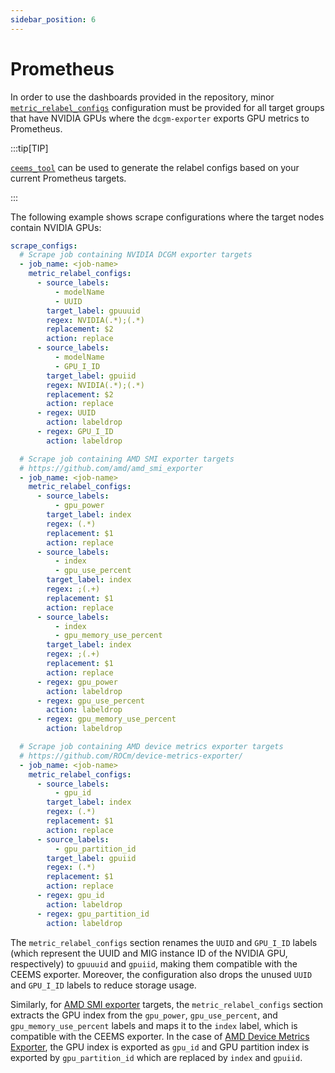 ```yaml
---
sidebar_position: 6
---
```


# Prometheus

In order to use the dashboards provided in the repository, minor
[`metric_relabel_configs`](https://prometheus.io/docs/prometheus/latest/configuration/configuration/#metric_relabel_configs)
configuration must be provided for all target groups that have NVIDIA GPUs where
the `dcgm-exporter` exports GPU metrics to Prometheus.

:::tip[TIP]

[`ceems_tool`](../usage/ceems-tool.md) can be used to generate the relabel configs based on your
current Prometheus targets.

:::

The following example shows scrape configurations where the target nodes contain NVIDIA GPUs:

```yaml
scrape_configs:
  # Scrape job containing NVIDIA DCGM exporter targets
  - job_name: <job-name>
    metric_relabel_configs:
      - source_labels:
          - modelName
          - UUID
        target_label: gpuuuid
        regex: NVIDIA(.*);(.*)
        replacement: $2
        action: replace
      - source_labels:
          - modelName
          - GPU_I_ID
        target_label: gpuiid
        regex: NVIDIA(.*);(.*)
        replacement: $2
        action: replace
      - regex: UUID
        action: labeldrop
      - regex: GPU_I_ID
        action: labeldrop

  # Scrape job containing AMD SMI exporter targets
  # https://github.com/amd/amd_smi_exporter
  - job_name: <job-name>
    metric_relabel_configs:
      - source_labels:
          - gpu_power
        target_label: index
        regex: (.*)
        replacement: $1
        action: replace
      - source_labels:
          - index
          - gpu_use_percent
        target_label: index
        regex: ;(.+)
        replacement: $1
        action: replace
      - source_labels:
          - index
          - gpu_memory_use_percent
        target_label: index
        regex: ;(.+)
        replacement: $1
        action: replace
      - regex: gpu_power
        action: labeldrop
      - regex: gpu_use_percent
        action: labeldrop
      - regex: gpu_memory_use_percent
        action: labeldrop

  # Scrape job containing AMD device metrics exporter targets
  # https://github.com/ROCm/device-metrics-exporter/
  - job_name: <job-name>
    metric_relabel_configs:
      - source_labels:
          - gpu_id
        target_label: index
        regex: (.*)
        replacement: $1
        action: replace
      - source_labels:
          - gpu_partition_id
        target_label: gpuiid
        regex: (.*)
        replacement: $1
        action: replace
      - regex: gpu_id
        action: labeldrop
      - regex: gpu_partition_id
        action: labeldrop
```

The `metric_relabel_configs` section renames the `UUID` and `GPU_I_ID` labels
(which represent the UUID and MIG instance ID of the NVIDIA GPU, respectively) to
`gpuuuid` and `gpuiid`, making them compatible with the CEEMS exporter. Moreover,
the configuration also drops the unused `UUID` and `GPU_I_ID` labels to reduce
storage usage.

Similarly, for [AMD SMI exporter](https://github.com/amd/amd_smi_exporter) targets,
the `metric_relabel_configs` section
extracts the GPU index from the `gpu_power`, `gpu_use_percent`, and
`gpu_memory_use_percent` labels and maps it to the `index` label, which is
compatible with the CEEMS exporter. In the case of
[AMD Device Metrics Exporter](https://github.com/ROCm/device-metrics-exporter/),
the GPU index is exported as `gpu_id` and GPU partition index is exported by
`gpu_partition_id` which are replaced by `index` and `gpuiid`.
